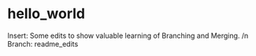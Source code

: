# hello_world

Insert: Some edits to show valuable learning of Branching and Merging. /n
Branch: readme_edits

